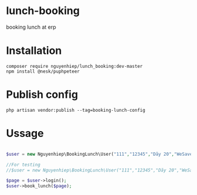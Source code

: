 # lunch-booking
booking lunch at erp

# Installation

```
composer require nguyenhiep/lunch_booking:dev-master
npm install @nesk/puphpeteer
```

# Publish config

```
php artisan vendor:publish --tag=booking-lunch-config
```

# Ussage

```php

$user = new Nguyenhiep\BookingLunch\User("111","12345","Dãy 20","WeSave");

//For testing
//$user = new Nguyenhiep\BookingLunch\User("111","12345","Dãy 20","WeSave",null,false);

$page = $user->login();
$user->book_lunch($page);
```



